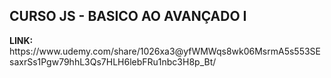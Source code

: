 ## CURSO JS - BASICO AO AVANÇADO I
<p> <b>LINK:</b> https://www.udemy.com/share/1026xa3@yfWMWqs8wk06MsrmA5s553SEsaxrSs1Pgw79hhL3Qs7HLH6lebFRu1nbc3H8p_Bt/ </P>